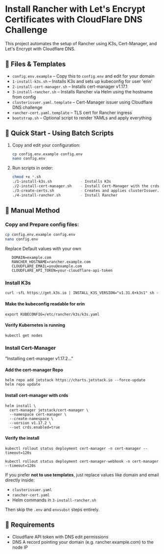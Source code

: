 # Install Rancher with Let's Encrypt Certificates with CloudFlare DNS Challenge

This project automates the setup of Rancher using K3s, Cert-Manager, and Let's Encrypt with Cloudflare DNS.

## 🧩 Files & Templates

- `config.env.example` – Copy this to `config.env` and edit for your domain
- `1-install-k3s.sh` – Installs K3s and sets up kubeconfig for user 'erin'
- `2-install-cert-manager.sh` – Installs cert-manager v1.17.1
- `3-install-rancher.sh` – Installs Rancher via Helm using the hostname from config
- `clusterissuer.yaml.template` – Cert-Manager issuer using Cloudflare DNS challenge
- `rancher-cert.yaml.template` – TLS cert for Rancher ingress
- `bootstrap.sh` – Optional script to render YAMLs and apply everything

## 🚀 Quick Start - Using Batch Scripts

1. Copy and edit your configuration:
   ```bash
   cp config.env.example config.env
   nano config.env
   ```

2. Run scripts in order:
   ```bash
   chmod +x *.sh
   ./1-install-k3s.sh             - Installs K3s 
   ./2-install-cert-manager.sh    - Install Cert-Manager with the crds
   ./3-create-certs.sh            - Creates and applies clusterIssuer.yaml rancher-cert.yaml
   ./4-install-rancher.sh         - Install Rancher
   ```

## 🔧 Manual Method

### Copy and Prepare config files:

```bash
cp config.env.example config.env
nano config.env
```
Replace Default values with your own

```config.env
   DOMAIN=example.com
   RANCHER_HOSTNAME=rancher.example.com
   CLOUDFLARE_EMAIL=you@example.com
   CLOUDFLARE_API_TOKEN=your-cloudflare-api-token
```

### Install K3s
```
curl -sfL https://get.k3s.io | INSTALL_K3S_VERSION="v1.31.6+k3s1" sh -
```

#### Make the kubeconfig readable for erin
```
export KUBECONFIG=/etc/rancher/k3s/k3s.yaml
```
#### Verify Kubernetes is running

```
kubectl get nodes
```

### Install Cert-Manager

"Installing cert-manager v1.17.2..."

#### Add the cert-manager Repo

```
helm repo add jetstack https://charts.jetstack.io --force-update
helm repo update
```

#### Install cert-manager with crds
```
helm install \
  cert-manager jetstack/cert-manager \
  --namespace cert-manager \
  --create-namespace \
  --version v1.17.2 \
  --set crds.enabled=true
```

#### Verify the install

```
kubectl rollout status deployment cert-manager -n cert-manager --timeout=120s
```
```
kubectl rollout status deployment cert-manager-webhook -n cert-manager --timeout=120s
```




If you prefer **not to use templates**, just replace values like domain and email directly inside:
- `clusterissuer.yaml`
- `rancher-cert.yaml`
- Helm commands in `3-install-rancher.sh`

Then skip the `.env` and `envsubst` steps entirely.

## 📎 Requirements

- Cloudflare API token with DNS edit permissions
- DNS A record pointing your domain (e.g. rancher.example.com) to the node IP
